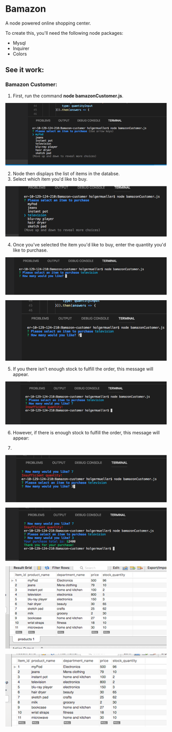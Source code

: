 # Bamazon

A node powered online shopping center.

To create this, you'll need the following node packages:

* Mysql
* Inquirer
* Colors

## See it work:

### Bamazon Customer:

1. First, run the command **node bamazonCustomer.js**.

![Image of Step one](./Images/Bam-img-1.png)

2. Node then displays the list of items in the databse.
3. Select which item you'd like to buy.

![Image for steps two and three](./Images/Bam-img-2.png)

4. Once you've selected the item you'd like to buy, enter the quantity you'd like to purchase.

![Image for step 4](./Images/Bam-img-3.png)

![Image for step 5](./Images/Bam-img-4.png)

5. If you there isn't enough stock to fulfill the order, this message will appear.

![image for step 6](./Images/Bam-img-5.png)

6. However, if there is enough stock to fulfill the order, this message will appear:



7. 

![image for step 7](./Images/Bam-img-6.png)

![image for conclusion](./Images/Bam-img-7.png)

![mysqlimg1](./Images/wrk-bnch-b4.png)

![mysqlimg2](./Images/wrk-bnc-after.png)